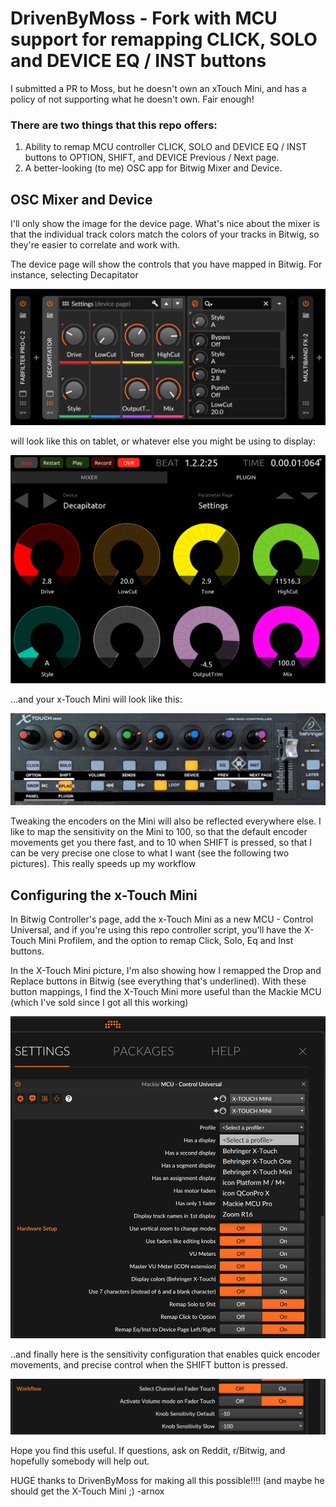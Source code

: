 # DrivenByMoss - Fork with MCU support for remapping CLICK, SOLO and DEVICE EQ / INST buttons

I submitted a PR to Moss, but he doesn't own an xTouch Mini, and has a policy of not supporting what he doesn't own. Fair enough!

### There are two things that this repo offers:
 1. Ability to remap MCU controller CLICK, SOLO and DEVICE EQ / INST buttons to OPTION, SHIFT, and DEVICE Previous / Next page.
 2. A better-looking (to me) OSC app for Bitwig Mixer and Device.

## OSC Mixer and Device

I'll only show the image for the device page. What's nice about the mixer is that the individual track colors match the colors of your tracks in Bitwig, so they're easier to correlate and work with.

The device page will show the controls that you have mapped in Bitwig. For instance, selecting Decapitator

![Devices](img/devices.jpg)

 will look like this on tablet, or whatever else you might be using to display:

![Devices](img/osc_device.jpg)

...and your x-Touch Mini will look like this:

![Devices](img/pxlxtouchmini.png)

Tweaking the encoders on the Mini will also be reflected everywhere else. I like to map the sensitivity on the Mini to 100, so that the default encoder movements get you there fast, and to 10 when SHIFT is pressed, so that I can be very precise one close to what I want (see the following two pictures). This really speeds up my workflow


## Configuring the x-Touch Mini

In Bitwig Controller's page, add the x-Touch Mini as a new MCU - Control Universal, and if you're using this repo controller script, you'll have the X-Touch Mini Profilem, and the option to remap Click, Solo, Eq and Inst buttons.

In the X-Touch Mini picture, I'm also showing how I remapped the Drop and Replace buttons in Bitwig (see everything that's underlined). With these button mappings, I find the X-Touch Mini more useful than the Mackie MCU (which I've sold since I got all this working)

![Devices](img/controller_settings.jpg)


..and finally here is the sensitivity configuration that enables quick encoder movements, and precise control when the SHIFT button is pressed.


![Devices](img/sensitivity.jpg)

Hope you find this useful. If questions, ask on Reddit, r/Bitwig, and hopefully somebody will help out.

HUGE thanks to DrivenByMoss for making all this possible!!!! (and maybe he should get the X-Touch Mini ;)
-arnox
